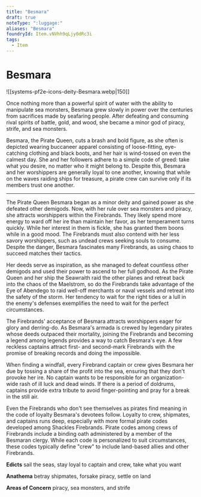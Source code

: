 ```yaml
---
title: "Besmara"
draft: true
noteType: ":luggage:"
aliases: "Besmara"
foundryId: Item.vNVhh9qLjy0dRc3i
tags:
  - Item
---
```


# Besmara
![[systems-pf2e-icons-deity-Besmara.webp|150]]

Once nothing more than a powerful spirit of water with the ability to manipulate sea monsters, Besmara grew slowly in power over the centuries from sacrifices made by seafaring people. After defeating and consuming rival spirits of battle, gold, and wood, she became a minor god of piracy, strife, and sea monsters.

Besmara, the Pirate Queen, cuts a brash and bold figure, as she often is depicted wearing buccaneer apparel consisting of loose-fitting, eye-catching clothing and black boots, and her hair is wind-tossed on even the calmest day. She and her followers adhere to a simple code of greed: take what you desire, no matter who it might belong to. Despite this, Besmara and her worshippers are generally loyal to one another, knowing that while on the waves raiding ships for treasure, a pirate crew can survive only if its members trust one another.

* * *

The Pirate Queen Besmara began as a minor deity and gained power as she defeated other demigods. Now, with her rule over sea monsters and piracy, she attracts worshippers within the Firebrands. They likely spend more energy to ward off her ire than maintain her favor, as her temperament turns quickly. While her interest in them is fickle, she has granted them boons while in a good mood. The Firebrands must also contend with her less savory worshippers, such as undead crews seeking souls to consume. Despite the danger, Besmara fascinates many Firebrands, as using chaos to succeed matches their tactics.

Her deeds serve as inspiration, as she managed to defeat countless other demigods and used their power to ascend to her full godhood. As the Pirate Queen and her ship the Seawraith raid the other planes and retreat back into the chaos of the Maelstrom, so do the Firebrands take advantage of the Eye of Abendego to raid well-off merchants or naval vessels and retreat into the safety of the storm. Her tendency to wait for the right tides or a lull in the enemy's defenses exemplifies the need to wait for the perfect circumstances.

The Firebrands' acceptance of Besmara attracts worshippers eager for glory and derring-do. As Besmara's armada is crewed by legendary pirates whose deeds outpaced their mortality, joining the Firebrands and becoming a legend among legends provides a way to catch Besmara's eye. A few reckless captains attract first- and second-mark Firebrands with the promise of breaking records and doing the impossible.

When finding a windfall, every Firebrand captain or crew gives Besmara her due by tossing a share of the profit into the sea, ensuring that they don't provoke her ire. No captain wants to be responsible for an organization-wide rash of ill luck and dead winds. If there is a period of doldrums, captains provide extra tribute to avoid finger-pointing and pray for a break in the still air.

Even the Firebrands who don't see themselves as pirates find meaning in the code of loyalty Besmara's devotees follow. Loyalty to crew, shipmates, and captains runs deep, especially with more formal pirate codes developed among Shackles Firebrands. Pirate codes among crews of Firebrands include a binding oath administered by a member of the Besmaran clergy. While each code is personalized to suit circumstances, these codes typically define "crew" to include land-based allies and other Firebrands.

**Edicts** sail the seas, stay loyal to captain and crew, take what you want

**Anathema** betray shipmates, forsake piracy, settle on land

**Areas of Concern** piracy, sea monsters, and strife
